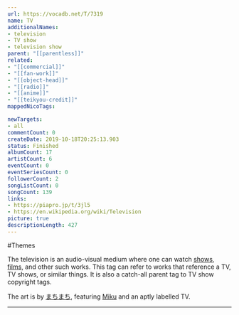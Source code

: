 ```yaml
---
url: https://vocadb.net/T/7319
name: TV
additionalNames: 
- television
- TV show
- television show
parent: "[[parentless]]"
related:
- "[[commercial]]"
- "[[fan-work]]"
- "[[object-head]]"
- "[[radio]]"
- "[[anime]]"
- "[[teikyou-credit]]"
mappedNicoTags:

newTargets:
- all
commentCount: 0
createDate: 2019-10-18T20:25:13.903
status: Finished
albumCount: 17
artistCount: 6
eventCount: 0
eventSeriesCount: 0
followerCount: 2
songListCount: 0
songCount: 139
links: 
- https://piapro.jp/t/3jl5
- https://en.wikipedia.org/wiki/Television
picture: true
descriptionLength: 427
---
```


#Themes

The television is an audio-visual medium where one can watch [shows](https://vocadb.net/T/8808/tv-show), [films](https://vocadb.net/T/8803/movie), and other such works. This tag can refer to works that reference a TV, TV shows, or similar things. It is also a catch-all parent tag to TV show copyright tags.

The art is by [まちまち](https://vocadb.net/Ar/67918), featuring [Miku](https://vocadb.net/Ar/1) and an aptly labelled TV.

---


